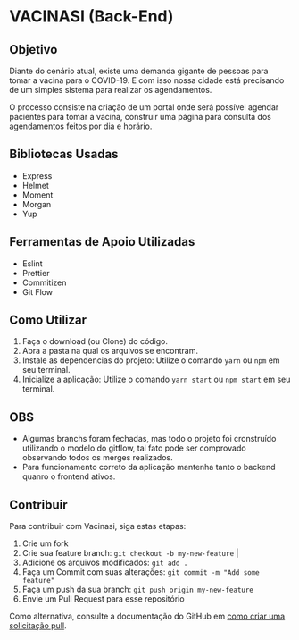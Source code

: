 # VACINASI (Back-End)

## Objetivo

Diante do cenário atual, existe uma demanda gigante de pessoas para tomar a vacina para
o COVID-19. E com isso nossa cidade está precisando de um simples sistema para realizar
os agendamentos.

O processo consiste na criação de um portal onde será possível agendar pacientes para
tomar a vacina, construir uma página para consulta dos agendamentos feitos por dia e
horário.

## Bibliotecas Usadas

- Express
- Helmet
- Moment
- Morgan
- Yup

## Ferramentas de Apoio Utilizadas

- Eslint
- Prettier
- Commitizen
- Git Flow

## Como Utilizar

1. Faça o download (ou Clone) do código.
2. Abra a pasta na qual os arquivos se encontram.
3. Instale as dependencias do projeto: Utilize o comando `yarn` ou `npm` em seu terminal.
4. Inicialize a aplicação: Utilize o comando `yarn start` ou `npm start` em seu terminal.

## OBS

- Algumas branchs foram fechadas, mas todo o projeto foi cronstruído utilizando o modelo do gitflow, tal fato pode ser comprovado observando todos os merges realizados.
- Para funcionamento correto da aplicação mantenha tanto o backend quanro o frontend ativos.

## Contribuir

Para contribuir com Vacinasi, siga estas etapas:

1. Crie um fork
2. Crie sua feature branch: `git checkout -b my-new-feature` |
3. Adicione os arquivos modificados: `git add .`
4. Faça um Commit com suas alterações: `git commit -m "Add some feature"`
5. Faça um push da sua branch: `git push origin my-new-feature`
6. Envie um Pull Request para esse repositório

Como alternativa, consulte a documentação do GitHub em [como criar uma solicitação pull](https://help.github.com/en/github/collaborating-with-issues-and-pull-requests/creating-a-pull-request).

